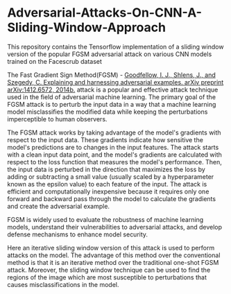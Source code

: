 # Adversarial-Attacks-On-CNN-A-Sliding-Window-Approach
This repository contains the Tensorflow implementation of a sliding window version of the popular FGSM adversarial attack on various CNN models trained on the Facescrub dataset

The Fast Gradient Sign Method(FGSM) - [Goodfellow, I. J., Shlens, J., and Szegedy, C. Explaining and harnessing adversarial examples. arXiv preprint arXiv:1412.6572, 2014b.](https://arxiv.org/abs/1412.6572) attack is a popular and effective attack technique used in the field of adversarial machine learning. The primary goal of the FGSM attack is to perturb the input data in a way that a machine learning model misclassifies the modified data while keeping the perturbations imperceptible to human observers.

The FGSM attack works by taking advantage of the model's gradients with respect to the input data. These gradients indicate how sensitive the model's predictions are to changes in the input features. The attack starts with a clean input data point, and the model's gradients are calculated with respect to the loss function that measures the model's performance. Then, the input data is perturbed in the direction that maximizes the loss by adding or subtracting a small value (usually scaled by a hyperparameter known as the epsilon value) to each feature of the input. The attack is efficient and computationally inexpensive because it requires only one forward and backward pass through the model to calculate the gradients and create the adversarial example.

FGSM is widely used to evaluate the robustness of machine learning models, understand their vulnerabilities to adversarial attacks, and develop defense mechanisms to enhance model security. 

Here an iterative sliding window version of this attack is used to perform attacks on the model. The advantage of this method over the conventional method is that it is an iterative method over the traditional one-shot FGSM attack. Moreover, the sliding window technique can be used to find the regions of the image which are most susceptible to perturbations that causes misclassifications in the model.


